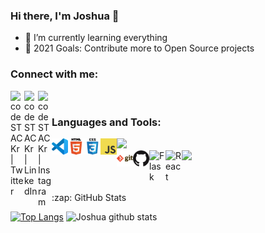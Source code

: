 ### Hi there, I'm Joshua 👋


- 🌱 I’m currently learning everything
- 🥅 2021 Goals: Contribute more to Open Source projects


### Connect with me:

[<img align="left" alt="codeSTACKr | Twitter" width="22px" src="https://cdn.jsdelivr.net/npm/simple-icons@v3/icons/twitter.svg" />][twitter]
[<img align="left" alt="codeSTACKr | LinkedIn" width="22px" src="https://cdn.jsdelivr.net/npm/simple-icons@v3/icons/linkedin.svg" />][linkedin]
[<img align="left" alt="codeSTACKr | Instagram" width="22px" src="https://cdn.jsdelivr.net/npm/simple-icons@v3/icons/instagram.svg" />][instagram]

<br />

### Languages and Tools:

[<img align="left" alt="Visual Studio Code" width="26px" src="https://raw.githubusercontent.com/github/explore/80688e429a7d4ef2fca1e82350fe8e3517d3494d/topics/visual-studio-code/visual-studio-code.png" />][webdevplaylist]

[<img align="left" alt="HTML5" width="26px" src="https://raw.githubusercontent.com/github/explore/80688e429a7d4ef2fca1e82350fe8e3517d3494d/topics/html/html.png" />][webdevplaylist]
[<img align="left" alt="CSS3" width="26px" src="https://raw.githubusercontent.com/github/explore/80688e429a7d4ef2fca1e82350fe8e3517d3494d/topics/css/css.png" />][cssplaylist]
[<img align="left" alt="JavaScript" width="26px" src="https://raw.githubusercontent.com/github/explore/80688e429a7d4ef2fca1e82350fe8e3517d3494d/topics/javascript/javascript.png" />][jsplaylist]
<img src="https://github.com/abranhe/programming-languages-logos-site/blob/master/languages/c.png" height="26">  
<img src="https://github.com/abranhe/programming-languages-logos-site/blob/master/languages/python.png" height="26">
[<img align="left" alt="Git" width="26px" src="https://raw.githubusercontent.com/github/explore/80688e429a7d4ef2fca1e82350fe8e3517d3494d/topics/git/git.png" />][webdevplaylist]
[<img align="left" alt="GitHub" width="26px" src="https://raw.githubusercontent.com/github/explore/78df643247d429f6cc873026c0622819ad797942/topics/github/github.png" />][webdevplaylist]
[<img align="left" alt="Flask" width="26px" src="https://github.com/yurijserrano/Github-Profile-Readme-Logos/blob/master/frameworks/flask.svg" />][webdevplaylist]
[<img align="left" alt="React" width="26px" src="https://img.shields.io/badge/React-20232A?style=for-the-badge&logo=react&logoColor=61DAFB" />][webdevplaylist]




<br />
<br />






</details>


  <summary>:zap: GitHub Stats</summary>

[![Top Langs](https://github-readme-stats.vercel.app/api/top-langs/?username=Joshua-Enrico&layout=compact&theme=ayu-mirage)](https://github.com/anuraghazra/github-readme-stats)
![Joshua github stats](https://github-readme-stats.vercel.app/api?username=Joshua-Enrico&show_icons=true&theme=ayu-mirage)




[twitter]: https://twitter.com/joshuaenrico3
[instagram]: https://www.instagram.com/joshua.enrico/
[linkedin]: https://www.linkedin.com/in/joshua-claudio-enrico-781390133/
[webdevplaylist]: https://www.youtube.com/playlist?list=PLkwxH9e_vrAJ0WbEsFA9W3I1W-g_BTsbt
[jsplaylist]: https://www.youtube.com/playlist?list=PLkwxH9e_vrALRJKu7wfXby3MKeflhTu6B
[cssplaylist]: https://www.youtube.com/playlist?list=PLkwxH9e_vrALSdvZuEh6gqQdmDoDIoqz4
[reactplaylist]: https://www.youtube.com/playlist?list=PLkwxH9e_vrAK4TdffpxKY3QGyHCpxFcQ0





